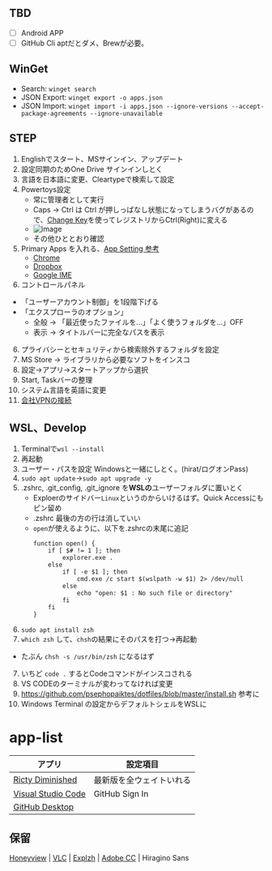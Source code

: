 ## TBD
- [ ] Android APP
- [ ] GitHub Cli aptだとダメ、Brewが必要。

## WinGet
- Search: `winget search`
- JSON Export: `winget export -o apps.json`
- JSON Import: `winget import -i apps.json --ignore-versions --accept-package-agreements --ignore-unavailable`

## STEP
1. Englishでスタート、MSサインイン、アップデート
2. 設定同期のためOne Drive サインインしとく
7. 言語を日本語に変更、Cleartypeで検索して設定
3. Powertoys設定
    - 常に管理者として実行
    - Caps → Ctrl は Ctrl が押しっぱなし状態になってしまうバグがあるので、[Change Key](https://forest.watch.impress.co.jp/library/software/changekey/)を使ってレジストリからCtrl(Right)に変える
    - ![image](https://user-images.githubusercontent.com/4294850/176980594-c80ecee4-11c9-4bb3-aa93-35662c748127.png)
    - その他ひととおり確認
4. Primary Apps を入れる、[App Setting 参考](https://github.com/psephopaiktes/dotfiles/blob/master/doc/app-setting.md)
    - [Chrome](https://www.google.co.jp/chrome/browser/desktop/index.html)
    - [Dropbox](https://www.dropbox.com/install)
    - [Google IME](https://www.google.co.jp/ime/)
5. コントロールパネル
  - 「ユーザーアカウント制御」を1段階下げる
  - 「エクスプローラのオプション」
      - 全般 → 「最近使ったファイルを...」「よく使うフォルダを...」OFF
      - 表示 → タイトルバーに完全なパスを表示
6. プライバシーとセキュリティから検索除外するフォルダを設定
7. MS Store → ライブラリから必要なソフトをインスコ
8. 設定→アプリ→スタートアップから選択
9. Start, Taskバーの整理
10. システム言語を英語に変更
14. [会社VPNの接続](https://wiki.unext-info.jp/pages/viewpage.action?pageId=71448379)

## WSL、Develop
1. Terminalで`wsl --install`
5. 再起動
6. ユーザー・パスを設定 Windowsと一緒にしとく。(hirat/ログオンPass)
8. `sudo apt update`→`sudo apt upgrade -y`
17. .zshrc, .git_config, .git_ignore を**WSLの**ユーザーフォルダに置いとく
    - Exploerのサイドバー`Linux`というのからいけるはず。Quick Accessにもピン留め
    - .zshrc 最後の方の行は消していい
    - `open`が使えるように、以下を.zshrcの末尾に追記
        ```
        function open() {
            if [ $# != 1 ]; then
                explorer.exe .
            else
                if [ -e $1 ]; then
                    cmd.exe /c start $(wslpath -w $1) 2> /dev/null
                else
                    echo "open: $1 : No such file or directory" 
                fi
            fi
        }
        ```
9. `sudo apt install zsh`
10. `which zsh` して、`chsh`の結果にそのパスを打つ→再起動
  - たぶん `chsh -s /usr/bin/zsh` になるはず
7. いちど `code .` するとCodeコマンドがインスコされる
16. VS CODEのターミナルが変わってなければ変更
13. https://github.com/psephopaiktes/dotfiles/blob/master/install.sh 参考に
14. Windows Terminal の設定からデフォルトシェルをWSLに



# app-list

アプリ | 設定項目
--|--
[Ricty Diminished](https://github.com/edihbrandon/RictyDiminished)  |  最新版を全ウェイトいれる
[Visual Studio Code](https://code.visualstudio.com/) | GitHub Sign In
[GitHub Desktop](https://desktop.github.com/) | 

## 保留
[Honeyview](https://www.bandisoft.com/honeyview/) | 
[VLC](https://www.videolan.org/vlc/index.ja.html) | 
[Explzh](https://www.ponsoftware.com/) | 
[Adobe CC](https://creativecloud.adobe.com/apps) | 
Hiragino Sans
